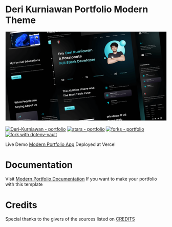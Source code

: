 # Deri Kurniawan Portfolio Modern Theme

![Mockup Portfolio](https://github.com/Deri-Kurniawan/modern-portfolio/blob/master/public/Mockup.png)

[![Deri-Kurniawan - portfolio](https://img.shields.io/static/v1?label=Deri-Kurniawan&message=portfolio&color=blue&logo=github)](https://github.com/Deri-Kurniawan/modern-portfolio "Go to GitHub repo")
[![stars - portfolio](https://img.shields.io/github/stars/Deri-Kurniawan/portfolio?style=social)](https://github.com/Deri-Kurniawan/modern-portfolio)
[![forks - portfolio](https://img.shields.io/github/forks/Deri-Kurniawan/portfolio?style=social)](https://github.com/Deri-Kurniawan/modern-portfolio)
[![fork with dotenv-vault](https://badge.dotenv.org/fork.svg?r=1)](https://vault.dotenv.org/project/vlt_c8c326cc8c7bc830d137a1a8f6612b10ff033c992e68bc4a8524acd8cd15a6bd/example)

Live Demo [Modern Portfolio App](https://modern-portfolio.deri.my.id) Deployed at Vercel

# Documentation

Visit [Modern Portfolio Documentation](https://docs.modern-portfolio.deri.my.id) If you want to make your portfolio with this template

# Credits

Special thanks to the givers of the sources listed on [CREDITS](https://github.com/Deri-Kurniawan/modern-portfolio/blob/master/CREDITS.md)
